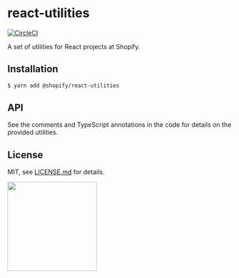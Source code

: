 # react-utilities

[![CircleCI](https://circleci.com/gh/Shopify/react-utilities.svg?style=shield&circle-token=3a8fc955d07b5bd4cb53eeb4b01c57cde84e1154)](https://circleci.com/gh/Shopify/react-utilities)

A set of utilities for React projects at Shopify.

## Installation

```bash
$ yarn add @shopify/react-utilities
```

## API

See the comments and TypeScript annotations in the code for details on the provided utilities.

## License

MIT, see [LICENSE.md](http://github.com/Shopify/react-utilities/blob/master/LICENSE.md) for details.

<img src="https://cdn.shopify.com/shopify-marketing_assets/builds/19.0.0/shopify-full-color-black.svg" width="200" />
